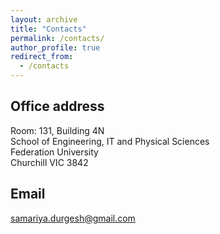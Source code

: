 ```yaml
---
layout: archive
title: "Contacts"
permalink: /contacts/
author_profile: true
redirect_from: 
  - /contacts
---
```


Office address
--------------
Room: 131, Building 4N<br />
School of Engineering, IT and Physical Sciences<br />
Federation University <br />
Churchill VIC 3842<br />


Email
-----
samariya.durgesh@gmail.com
